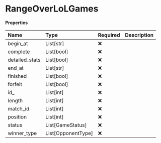 # RangeOverLoLGames

**Properties**

| Name           | Type               | Required | Description |
| :------------- | :----------------- | :------- | :---------- |
| begin_at       | List[str]          | ❌       |             |
| complete       | List[bool]         | ❌       |             |
| detailed_stats | List[bool]         | ❌       |             |
| end_at         | List[str]          | ❌       |             |
| finished       | List[bool]         | ❌       |             |
| forfeit        | List[bool]         | ❌       |             |
| id\_           | List[int]          | ❌       |             |
| length         | List[int]          | ❌       |             |
| match_id       | List[int]          | ❌       |             |
| position       | List[int]          | ❌       |             |
| status         | List[GameStatus]   | ❌       |             |
| winner_type    | List[OpponentType] | ❌       |             |
